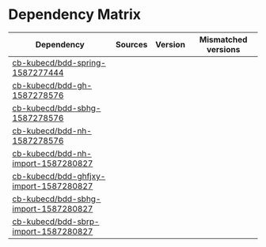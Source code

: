 # Dependency Matrix

Dependency | Sources | Version | Mismatched versions
---------- | ------- | ------- | -------------------
[cb-kubecd/bdd-spring-1587277444](https://github.com/cb-kubecd/bdd-spring-1587277444.git) |  | []() | 
[cb-kubecd/bdd-gh-1587278576](https://github.com/cb-kubecd/bdd-gh-1587278576.git) |  | []() | 
[cb-kubecd/bdd-sbhg-1587278576](https://github.com/cb-kubecd/bdd-sbhg-1587278576.git) |  | []() | 
[cb-kubecd/bdd-nh-1587278576](https://github.com/cb-kubecd/bdd-nh-1587278576.git) |  | []() | 
[cb-kubecd/bdd-nh-import-1587280827](https://github.com/cb-kubecd/bdd-nh-import-1587280827.git) |  | []() | 
[cb-kubecd/bdd-ghfjxy-import-1587280827](https://github.com/cb-kubecd/bdd-ghfjxy-import-1587280827.git) |  | []() | 
[cb-kubecd/bdd-sbhg-import-1587280827](https://github.com/cb-kubecd/bdd-sbhg-import-1587280827.git) |  | []() | 
[cb-kubecd/bdd-sbrp-import-1587280827](https://github.com/cb-kubecd/bdd-sbrp-import-1587280827.git) |  | []() | 
